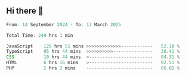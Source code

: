 ## Hi there 👋
<!--START_SECTION:Muni-->

```Javascript
From: 14 September 2024 - To: 13 March 2025

Total Time: 249 hrs 1 min

JavaScript    129 hrs 51 mins >>>>>>>>>>>>>------------   52.10 %
TypeScript    95 hrs 44 mins  >>>>>>>>>>---------------   38.41 %
CSS           10 hrs 44 mins  >------------------------   04.31 %
HTML          6 hrs 16 mins   >------------------------   02.51 %
PHP           2 hrs 2 mins    -------------------------   00.82 %
```

<!--END_SECTION:Muni-->

